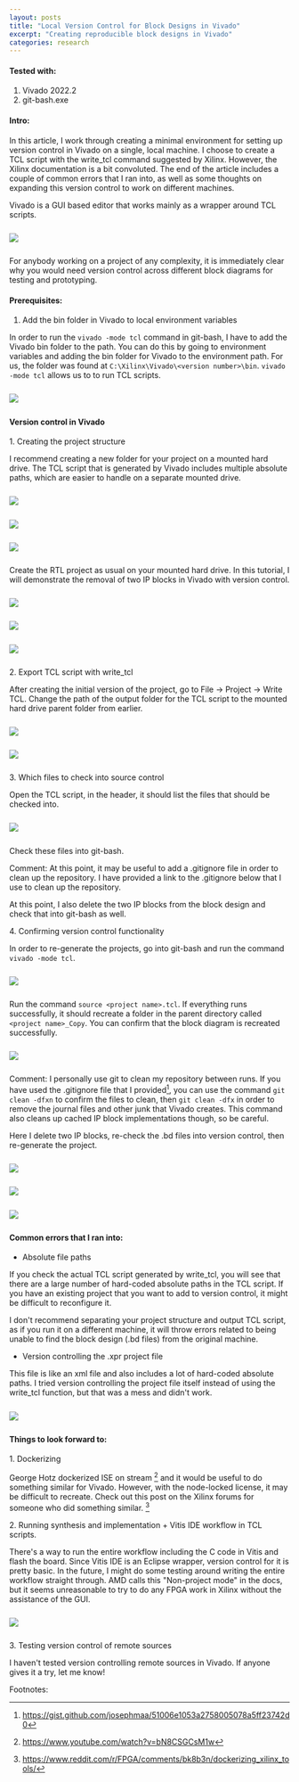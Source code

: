 ```yaml
---
layout: posts
title: "Local Version Control for Block Designs in Vivado"
excerpt: "Creating reproducible block designs in Vivado"
categories: research
---
```


#### Tested with:

1. Vivado 2022.2
2. git-bash.exe

#### Intro:

In this article, I work through creating a minimal environment for setting up version control in Vivado on a single, local machine. I choose to create a TCL script with the write_tcl command suggested by Xilinx. However, the Xilinx documentation is a bit convoluted. The end of the article includes a couple of common errors that I ran into, as well as some thoughts on expanding this version control to work on different machines.

Vivado is a GUI based editor that works mainly as a wrapper around TCL scripts.

<img src="{{site.baseurl}}/images/2013-12-06-local-version-control-in-vivado/1_tcl_scripts.png" style="display: block; margin: 5% 0% 5% 0%;">

For anybody working on a project of any complexity, it is immediately clear why you would need version control across different block diagrams for testing and prototyping.

#### Prerequisites:

1. Add the bin folder in Vivado to local environment variables

In order to run the `vivado -mode tcl` command in git-bash, I have to add the Vivado bin folder to the path. You can do this by going to environment variables and adding the bin folder for Vivado to the environment path. For us, the folder was found at `C:\Xilinx\Vivado\<version number>\bin`. `vivado -mode tcl` allows us to to run TCL scripts.

<img src="{{site.baseurl}}/images/2013-12-06-local-version-control-in-vivado/2_addition_version_control.png" style="display: block; margin: 5% 0% 5% 0%;">

#### Version control in Vivado

1\. Creating the project structure

I recommend creating a new folder for your project on a mounted hard drive. The TCL script that is generated by Vivado includes multiple absolute paths, which are easier to handle on a separate mounted drive.

<img src="{{site.baseurl}}/images/2013-12-06-local-version-control-in-vivado/3_directory_structure.png" style="display: block; margin: 5% 0% 5% 0%;">

<img src="{{site.baseurl}}/images/2013-12-06-local-version-control-in-vivado/4_absolute_paths.png" style="display: block; margin: 5% 0% 5% 0%;">

<img src="{{site.baseurl}}/images/2013-12-06-local-version-control-in-vivado/9_directory structure.png" style="display: block; margin: 5% 0% 5% 0%;">

Create the RTL project as usual on your mounted hard drive. In this tutorial, I will demonstrate the removal of two IP blocks in Vivado with version control.

<img src="{{site.baseurl}}/images/2013-12-06-local-version-control-in-vivado/5_create_proj.png" style="display: block; margin: 5% 0% 5% 0%;">

<img src="{{site.baseurl}}/images/2013-12-06-local-version-control-in-vivado/6_after.png" style="display: block; margin: 5% 0% 5% 0%;">

<img src="{{site.baseurl}}/images/2013-12-06-local-version-control-in-vivado/11_before.png" style="display: block; margin: 5% 0% 5% 0%;">

2\. Export TCL script with write_tcl

After creating the initial version of the project, go to File -> Project -> Write TCL. Change the path of the output folder for the TCL script to the mounted hard drive parent folder from earlier.

<img src="{{site.baseurl}}/images/2013-12-06-local-version-control-in-vivado/12_path.png" style="display: block; margin: 5% 0% 5% 0%;">

<img src="{{site.baseurl}}/images/2013-12-06-local-version-control-in-vivado/13_write.png" style="display: block; margin: 5% 0% 5% 0%;">

3\. Which files to check into source control

Open the TCL script, in the header, it should list the files that should be checked into.

<img src="{{site.baseurl}}/images/2013-12-06-local-version-control-in-vivado/10_header_check_in.png" style="display: block; margin: 5% 0% 5% 0%;">

Check these files into git-bash.

Comment: At this point, it may be useful to add a .gitignore file in order to clean up the repository. I have provided a link to the .gitignore below that I use to clean up the repository.

At this point, I also delete the two IP blocks from the block design and check that into git-bash as well.

4\. Confirming version control functionality

In order to re-generate the projects, go into git-bash and run the command `vivado -mode tcl`.

<img src="{{site.baseurl}}/images/2013-12-06-local-version-control-in-vivado/8_source.png" style="display: block; margin: 5% 0% 5% 0%;">

Run the command `source <project name>.tcl`. If everything runs successfully, it should recreate a folder in the parent directory called `<project name>_Copy`. You can confirm that the block diagram is recreated successfully.

<img src="{{site.baseurl}}/images/2013-12-06-local-version-control-in-vivado/9_directory structure.png" style="display: block; margin: 5% 0% 5% 0%;">

Comment: I personally use git to clean my repository between runs. If you have used the .gitignore file that I provided[^1], you can use the command `git clean -dfxn` to confirm the files to clean, then `git clean -dfx` in order to remove the journal files and other junk that Vivado creates. This command also cleans up cached IP block implementations though, so be careful.

Here I delete two IP blocks, re-check the .bd files into version control, then re-generate the project.

<img src="{{site.baseurl}}/images/2013-12-06-local-version-control-in-vivado/6_after.png" style="display: block; margin: 5% 0% 5% 0%;">

<img src="{{site.baseurl}}/images/2013-12-06-local-version-control-in-vivado/8_source.png" style="display: block; margin: 5% 0% 5% 0%;">

<img src="{{site.baseurl}}/images/2013-12-06-local-version-control-in-vivado/11_before.png" style="display: block; margin: 5% 0% 5% 0%;">

#### Common errors that I ran into:

- Absolute file paths

If you check the actual TCL script generated by write_tcl, you will see that there are a large number of hard-coded absolute paths in the TCL script. If you have an existing project that you want to add to version control, it might be difficult to reconfigure it.

I don't recommend separating your project structure and output TCL script, as if you run it on a different machine, it will throw errors related to being unable to find the block design (.bd files) from the original machine.

- Version controlling the .xpr project file

This file is like an xml file and also includes a lot of hard-coded absolute paths. I tried version controlling the project file itself instead of using the write_tcl function, but that was a mess and didn't work.

<img src="{{site.baseurl}}/images/2013-12-06-local-version-control-in-vivado/14_xpr.png" style="display: block; margin: 5% 0% 5% 0%;">

#### Things to look forward to:

1\. Dockerizing

George Hotz dockerized ISE on stream [^2] and it would be useful to do something similar for Vivado. However, with the node-locked license, it may be difficult to recreate. Check out this post on the Xilinx forums for someone who did something similar. [^3]

2\. Running synthesis and implementation + Vitis IDE workflow in TCL scripts.

There's a way to run the entire workflow including the C code in Vitis and flash the board. Since Vitis IDE is an Eclipse wrapper, version control for it is pretty basic. In the future, I might do some testing around writing the entire workflow straight through. AMD calls this "Non-project mode" in the docs, but it seems unreasonable to try to do any FPGA work in Xilinx without the assistance of the GUI.

<img src="{{site.baseurl}}/images/2013-12-06-local-version-control-in-vivado/15_vitis.png" style="display: block; margin: 5% 0% 5% 0%;">

3\. Testing version control of remote sources

I haven't tested version controlling remote sources in Vivado. If anyone gives it a try, let me know!

Footnotes:

[^1]: https://gist.github.com/josephmaa/51006e1053a2758005078a5ff23742d0
[^2]: https://www.youtube.com/watch?v=bN8CSGCsM1w
[^3]: https://www.reddit.com/r/FPGA/comments/bk8b3n/dockerizing_xilinx_tools/
